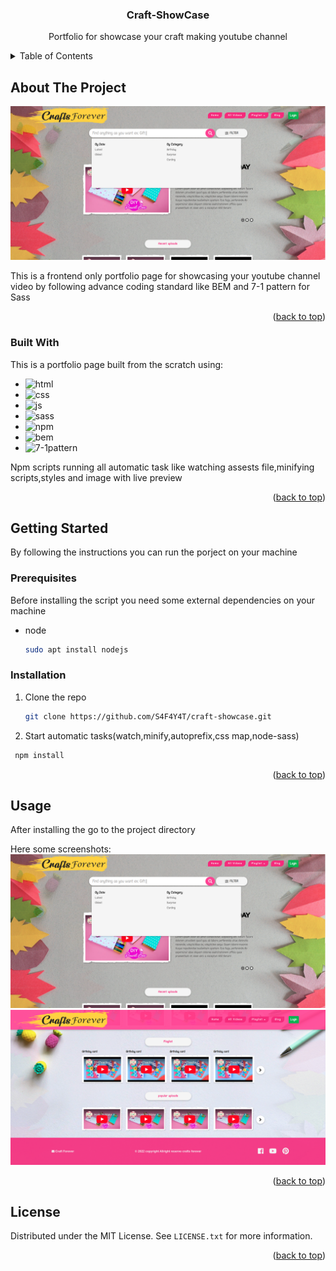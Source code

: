 <a name="readme-top"></a>

<div align="center">
  <h3 align="center">Craft-ShowCase</h3>
  <p>Portfolio for showcase your craft making youtube channel</p>
</div>

<!-- TABLE OF CONTENTS -->
<details>
  <summary>Table of Contents</summary>
  <ol>
    <li>
      <a href="#about-the-project">About The Project</a>
      <ul>
        <li><a href="#built-with">Built With</a></li>
      </ul>
    </li>
    <li>
      <a href="#getting-started">Getting Started</a>
      <ul>
        <li><a href="#prerequisites">Prerequisites</a></li>
        <li><a href="#installation">Installation</a></li>
      </ul>
    </li>
    <li><a href="#usage">Usage</a></li>
    <li><a href="#license">License</a></li>
  </ol>
</details>



<!-- ABOUT THE PROJECT -->
## About The Project

![Screen Shot][product-screenshot-1]

This is a frontend only portfolio page for showcasing your youtube channel video by following advance coding standard like BEM and 7-1 pattern for Sass

<p align="right">(<a href="#readme-top">back to top</a>)</p>

### Built With

This is a portfolio page built from the scratch using:

* ![html][html]
* ![css][css]
* ![js][js]
* ![sass][sass]
* ![npm][npm]
* ![bem][BEM]
* ![7-1pattern][7-1pattern]

Npm scripts running all automatic task like watching assests file,minifying scripts,styles and image with live preview

<p align="right">(<a href="#readme-top">back to top</a>)</p>

<!-- GETTING STARTED -->
## Getting Started

By following the instructions you can run the porject on your machine

### Prerequisites

Before installing the script you need some external dependencies on your machine
* node
  ```sh
  sudo apt install nodejs
  ```

### Installation

1. Clone the repo
   ```sh
   git clone https://github.com/S4F4Y4T/craft-showcase.git
   ```
2. Start automatic tasks(watch,minify,autoprefix,css map,node-sass)
  ```sh
   npm install
   ```

<p align="right">(<a href="#readme-top">back to top</a>)</p>

<!-- USAGE EXAMPLES -->
## Usage

After installing the go to the project directory

Here some screenshots:
![Screen Shot][product-screenshot-1]
![Screen Shot][product-screenshot-2]

<p align="right">(<a href="#readme-top">back to top</a>)</p>


<!-- LICENSE -->
## License

Distributed under the MIT License. See `LICENSE.txt` for more information.

<p align="right">(<a href="#readme-top">back to top</a>)</p>

<!-- MARKDOWN LINKS & IMAGES -->
<!-- https://www.markdownguide.org/basic-syntax/#reference-style-links -->

[product-screenshot-1]: overview/1.png
[product-screenshot-2]: overview/2.png

[html]: https://img.shields.io/badge/html-html-orange
[css]: https://img.shields.io/badge/css-css-blue
[js]: https://img.shields.io/badge/js-js-yellow
[sass]: https://img.shields.io/badge/sass-sass-pink
[npm]: https://img.shields.io/badge/npm-npm%20scripts-white
[bem]: https://img.shields.io/badge/html-BEM-white
[7-1pattern]: https://img.shields.io/badge/Sass-7%201pattern-white

[Bootstrap.com]: https://img.shields.io/badge/Bootstrap-563D7C?style=for-the-badge&logo=bootstrap&logoColor=white
[Bootstrap-url]: https://getbootstrap.com
[JQuery.com]: https://img.shields.io/badge/jQuery-0769AD?style=for-the-badge&logo=jquery&logoColor=white
[JQuery-url]: https://jquery.com 
